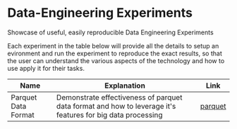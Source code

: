 # Data-Engineering Experiments
Showcase of useful, easily reproducible Data Engineering Experiments

Each experiment in the table below will provide all the details to setup an evironment and run the experiment to reproduce the exact results, so that the user can understand the various aspects of the technology and how to use apply it for their tasks.

|Name|Explanation|Link|
|----|-----------|----|
|Parquet Data Format|Demonstrate effectiveness of parquet data format and how to leverage it's features for big data processing|[parquet](data/parquet)|
